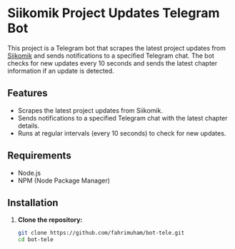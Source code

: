 # Siikomik Project Updates Telegram Bot

This project is a Telegram bot that scrapes the latest project updates from [Siikomik](https://siikomik.com/) and sends notifications to a specified Telegram chat. The bot checks for new updates every 10 seconds and sends the latest chapter information if an update is detected.

## Features
- Scrapes the latest project updates from Siikomik.
- Sends notifications to a specified Telegram chat with the latest chapter details.
- Runs at regular intervals (every 10 seconds) to check for new updates.

## Requirements
- Node.js
- NPM (Node Package Manager)

## Installation
1. **Clone the repository:**
   ```sh
   git clone https://github.com/fahrimuham/bot-tele.git
   cd bot-tele
   
